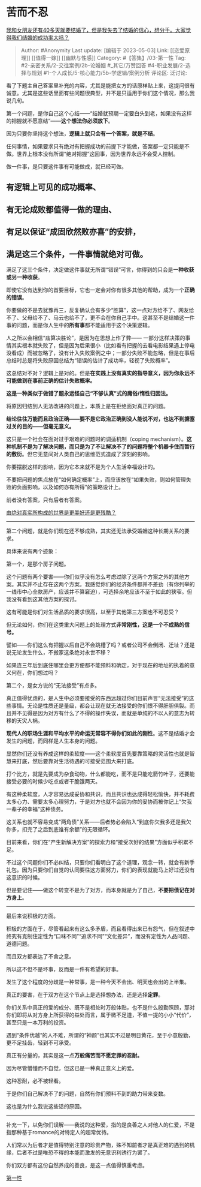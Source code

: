 # 苦而不忍
[我和女朋友还有40多天就要结婚了，但是我失去了结婚的信心，想分手。大家觉得我们结婚的成功率大吗？](https://www.zhihu.com/question/432723456/answer/1633172489)

> Author: #Anonymity
> Last update: [编辑于 2023-05-03]
> Link: [[恋爱原理]] [[值得一嫁]] [[幽默与性感]]
> Category: #【答集】/03-第一性
> Tag: #2-亲密关系/2-交往案例/2b-论婚姻 #_其它/万赞回答 #4-职业发展/2-选择与规划 #1-个人成长/5-核心能力/5b-学逻辑/案例分析
> 评论区:
> 泛讨论:

看了下题主自己答案里补充的内容，尤其是能把女方的话原样贴上来，这提问很有诚意。尤其是这些话里面有些问题很典型，并不是只适用于你们这个情况，那么我说几句。

第一个问题，是你自己这个心结——“结婚就预期一定要白头到老，如果没有这样的把握就不愿意结”——**这个想法你必须放下**。

因为只要你坚持这个想法，**逻辑上就只会有一个答案，就是不结**。

任何事情，如果要求只有绝对有把握成功的前提下才能做，答案都一定只能是不做。世界上根本没有所谓“绝对把握”这回事，因为世界永远不会受人控制。

做一件事，是只要这件事有可能做成，就已经可做。

## 有逻辑上可见的成功概率、 ##

## 有无论成败都值得一做的理由、 ##

## 有足以保证“成固欣然败亦喜”的安排， ##

## 满足这三个条件，一件事情就绝对可做。 ##

满足了这三个条件，决定做这件事就无所谓“错误”可言，你得到的只会是**一种收获或另一种收获**。

即使它没有达到你的首要目标，它也一定会对你有很多其他的帮助，成为一个**正确的错误**。

你要做的不是去犹豫再三，反复确认会有多少“胜算”，这一点对方给不了、网友给不了、父母给不了、马云也给不了，更不会在你自己手中。这甚至不是结婚这一件事的问题，而是你人生中的**所有事**都不能适用于这个决策逻辑。

人之所以会相信“庙算决胜论”，是因为在思想上作了弊—— 一部分这样决策的事情其实根本就失败了，但是因为后果很小（比如看有把握的去看电影结果遇上停电没看成）而被忽略了，没有计入失败案例之中；一部分失败不能忽略，但是在事后总结时总是将失败原因总结为“错误的估计了成功率，轻视了失败概率”。

这总结对不对？逻辑上是对的。但是**在实践上没有真实的指导意义，因为你永远不可能做到在事前正确的估计失败概率。**

**这是一种类似于做错了题永远怪自己“不够认真”式的庸俗/惰性归因法。**

将原因归结到人无法改进的问题上，本质上是在拒绝面对真正的问题。

**结论往往万能而且政治正确——要不是它政治正确到没人能说不对，也达不到搪塞过关的目的——但毫无意义。**

这只是一个社会在面对过于艰难的问题时的调适机制（coping mechanism）。**这种机制不是为了解决问题，而只是为了不让解决不了的问题将整个机器卡住而暂行的敷衍**。但它无意间对人类自己的思维范式造成了深刻的影响。

你要摆脱这样的影响，因为它本来就不是为个人生活幸福设计的。

不要把问题的焦点放在“如何确定概率”上，而应该放在“如果失败，则如何管理失败的负面影响，以及如何亦有所得”的策略设计上。

前者没有答案，只有后者有答案。

[由绝对真实所构成的世界是更美好还是更残酷？](https://www.zhihu.com/question/404446499/answer/1319413675)

--------------------

第二个问题，就是你们现在还不够成熟，其实还无法承受婚姻这种长期关系的要求。

具体来说有两个迹象：

第一个，是那个房子问题。

这个问题有两个要害——你们似乎没有怎么考虑过除了这两个方案之外的其他方案。其实并不止存在这两个方案。我感觉你们的经济条件都并不差劲（有你列举的一线市中心全款房产，应该并不算窘迫），可选择余地应该不至于如此的狭窄。但我没有看到这其他方案的探讨。

这有可能是你们对生活品质的要求很高，以至于其他第三方案也不可忍受？

但无论如何，你们在这类重大问题上的处理方式**非常刚性，这是一个不成熟的信号。**

譬如——你们这么有把握以后自己不会跳槽了吗？或者公司不会倒闭、迁址？还是说无论发生什么，不搬家这条绝对永世不移？

如果连三年后到底住哪里会更方便都不能预料和确定，对于现在的地址的执着的意义何在，你们想过吗？

第二个，是女方说的“无法接受”有点多。

真正值得忧虑的，是人生中必须要接受的东西远超过你们目前声言“无法接受”的这些事情。无论是性质还是量级，都会让现在就无法接受的你们恨不得肝胆俱裂。而且并不见得是因为对方有什么了不得的操作失误，而就是单纯的不以人的意志为转移的天灾人祸。

**现代人的职场生涯和平均水平的命运无常容不得你们如此的刚性**。这不是结婚才会发生的问题，而同样是人生本身的问题。

显然你们还没有养成这样的柔软度——这个柔软度首先要靠策略的灵活性也就是智慧来打底，然后要靠对生活待遇的可接受范围大来打底。

打个比方，就是先要成为杂食动物，什么都能吃，而不是只能吃箭竹叶子，还要能接受必要的时候少吃点或者干脆饿两天。

有这种柔软度，人才容易达成妥协和共识，而且共识也达成得轻松愉快，并不耗费太多心力、需要太多心理努力，于是对方也就不会因为你的妥协而被你记上“欠我一辈子的幸福”这种债务。

这关系也就不容易变成“两角债”关系——后者势必会陷入“到底你欠我多还是我欠你多，扣完了之后到底谁有余额”的无限循环。

目前来看，你们在“产生新解决方案”的探索力和“接受次好的结果”方面似乎积累不足。

不过这个问题你们不必纠结，只要你们看明白了这个道理，观念一转，就会有新手礼包。因为只要你们自觉的认同要往这方面努力，你们的表现就能马上好过还没有这意识的时候。

但是要记住——做这个转变不是为了对方，而本身就是为了自己，**不要把债记在对方身上**。

--------------------

最后来说积极的方面。

积极的方面在于，尽管看起来有这么多矛盾，而且看得出来已有怨气，但在叙述中终究有克制住定性为“口味不同”“追求不同”“文化差异”，而没有定性为人品问题、道德问题。

而且双方都表达了不舍之意。

所以这不但不是坏事，反而是一件有希望的好事。

发生了这个程度的分歧是一种常事，是一种今天不会出、明天也会出的上半集。

真正的要害，在于双方在这个节点上是选择想办法，还是选择**定罪**。

你们关系中真正的爱的成分、既不是相处时万般体贴，也不是什么殷勤照顾，那对你们即将从对方身上所获得的益处而言，属于微不足道，不值一提的小小“代价”，甚至只是一本万利的投资。

遇到“条件优越”的人不难，所谓的“神颜”也其实不过是明日黄花，至于小意殷勤，更不足挂齿，轻到不可承受。

真正有分量的，其实是这一点**万般痛苦而不愿定罪的忍耐。**

因为尽管懵懂而不自觉，但这已是一种真正意义上的爱。

这种忍耐，必不被轻看。

于是你们自己解决不了的问题，自然有你们预料不到的助力带来变数。

这也是为什么我说这些话的原因。

--------------------

补充一下，以免你们误解——我说的这种爱，指的是良善之人对他人的仁爱，不是指那种基于romance的对特定人的超常优待。

人们常以为后者才是值得特别注意的珍贵产物，殊不知前者才是真正难的遇到的机缘，后者不过是唯恐不得的本能而激发的无意识利诱行为罢了。

你们双方都有这份自然养成的善良，是这一点值得慎重考虑。

[第一性](https://zhihu.com/collection/369876193)
